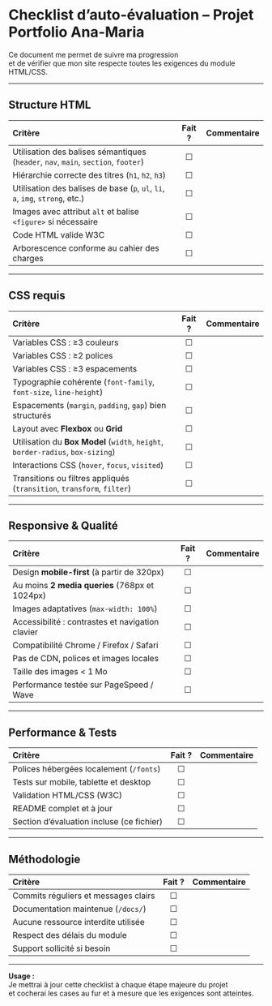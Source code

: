# Checklist d’auto-évaluation – Projet Portfolio Ana-Maria

Ce document me permet de suivre ma progression  
et de vérifier que mon site respecte toutes les exigences du module HTML/CSS.

---

##  Structure HTML
| Critère | Fait ? | Commentaire |
|:--|:--:|:--|
| Utilisation des balises sémantiques (`header`, `nav`, `main`, `section`, `footer`) | ☐ | |
| Hiérarchie correcte des titres (`h1`, `h2`, `h3`) | ☐ | |
| Utilisation des balises de base (`p`, `ul`, `li`, `a`, `img`, `strong`, etc.) | ☐ | |
| Images avec attribut `alt` et balise `<figure>` si nécessaire | ☐ | |
| Code HTML valide W3C | ☐ | |
| Arborescence conforme au cahier des charges | ☐ | |

---

## CSS requis
| Critère | Fait ? | Commentaire |
|:--|:--:|:--|
| Variables CSS : ≥3 couleurs | ☐ | |
| Variables CSS : ≥2 polices | ☐ | |
| Variables CSS : ≥3 espacements | ☐ | |
| Typographie cohérente (`font-family`, `font-size`, `line-height`) | ☐ | |
| Espacements (`margin`, `padding`, `gap`) bien structurés | ☐ | |
| Layout avec **Flexbox** ou **Grid** | ☐ | |
| Utilisation du **Box Model** (`width`, `height`, `border-radius`, `box-sizing`) | ☐ | |
| Interactions CSS (`hover`, `focus`, `visited`) | ☐ | |
| Transitions ou filtres appliqués (`transition`, `transform`, `filter`) | ☐ | |

---

## Responsive & Qualité
| Critère | Fait ? | Commentaire |
|:--|:--:|:--|
| Design **mobile-first** (à partir de 320px) | ☐ | |
| Au moins **2 media queries** (768px et 1024px) | ☐ | |
| Images adaptatives (`max-width: 100%`) | ☐ | |
| Accessibilité : contrastes et navigation clavier | ☐ | |
| Compatibilité Chrome / Firefox / Safari | ☐ | |
| Pas de CDN, polices et images locales | ☐ | |
| Taille des images < 1 Mo | ☐ | |
| Performance testée sur PageSpeed / Wave | ☐ | |

---

##  Performance & Tests
| Critère | Fait ? | Commentaire |
|:--|:--:|:--|
| Polices hébergées localement (`/fonts`) | ☐ | |
| Tests sur mobile, tablette et desktop | ☐ | |
| Validation HTML/CSS (W3C) | ☐ | |
| README complet et à jour | ☐ | |
| Section d’évaluation incluse (ce fichier) | ☐ | |

---

## Méthodologie
| Critère | Fait ? | Commentaire |
|:--|:--:|:--|
| Commits réguliers et messages clairs | ☐ | |
| Documentation maintenue (`/docs/`) | ☐ | |
| Aucune ressource interdite utilisée | ☐ | |
| Respect des délais du module | ☐ | |
| Support sollicité si besoin | ☐ | |

---

 **Usage :**  
Je mettrai à jour cette checklist à chaque étape majeure du projet  
et cocherai les cases au fur et à mesure que les exigences sont atteintes.
